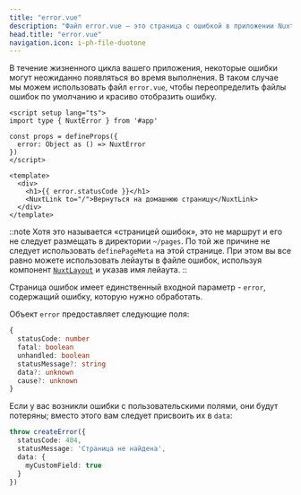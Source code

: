 ```yaml
---
title: "error.vue"
description: "Файл error.vue — это страница с ошибкой в приложении Nuxt."
head.title: "error.vue"
navigation.icon: i-ph-file-duotone
---
```


В течение жизненного цикла вашего приложения, некоторые ошибки могут неожиданно появляться во время выполнения. В таком случае мы можем использовать файл `error.vue`, чтобы переопределить файлы ошибок по умолчанию и красиво отобразить ошибку.

```vue [error.vue]
<script setup lang="ts">
import type { NuxtError } from '#app'

const props = defineProps({
  error: Object as () => NuxtError
})
</script>

<template>
  <div>
    <h1>{{ error.statusCode }}</h1>
    <NuxtLink to="/">Вернуться на домашнюю страницу</NuxtLink>
  </div>
</template>
```

::note
Хотя это называется «страницей ошибок», это не маршрут и его не следует размещать в директории `~/pages`. По той же причине не следует использовать `definePageMeta` на этой странице. При этом вы все равно можете использовать лейауты в файле ошибок, используя компонент [`NuxtLayout`](/docs/api/components/nuxt-layout) и указав имя лейаута.
::

Страница ошибок имеет единственный входной параметр - `error`, содержащий ошибку, которую нужно обработать.

Объект `error` предоставляет следующие поля:

```ts
{
  statusCode: number
  fatal: boolean
  unhandled: boolean
  statusMessage?: string
  data?: unknown
  cause?: unknown
}
```

Если у вас возникли ошибки с пользовательскими полями, они будут потеряны; вместо этого вам следует присвоить их в `data`:

```ts
throw createError({
  statusCode: 404,
  statusMessage: 'Страница не найдена',
  data: {
    myCustomField: true
  }
})
```
